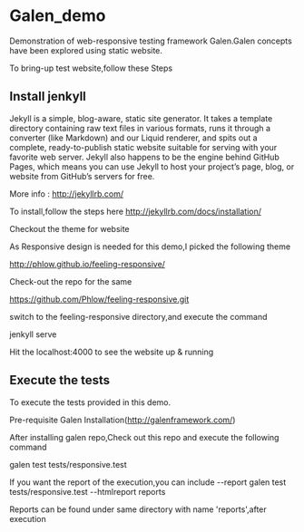 Galen_demo
==========

Demonstration of web-responsive testing framework Galen.Galen concepts have been explored using static website.

To bring-up test website,follow these Steps

Install jenkyll
----------------

Jekyll is a simple, blog-aware, static site generator. It takes a template directory containing raw text files in various formats, runs it through a converter (like Markdown) and our Liquid renderer, and spits out a complete, ready-to-publish static website suitable for serving with your favorite web server. Jekyll also happens to be the engine behind GitHub Pages, which means you can use Jekyll to host your project’s page, blog, or website from GitHub’s servers for free.

More info : http://jekyllrb.com/

To install,follow the steps here http://jekyllrb.com/docs/installation/

Checkout the theme for website

As Responsive design is needed for this demo,I picked the following theme

http://phlow.github.io/feeling-responsive/

Check-out the repo for the same

https://github.com/Phlow/feeling-responsive.git

switch to the feeling-responsive directory,and execute the command

jenkyll serve

Hit the localhost:4000 to see the website up & running

Execute the tests
-------------------
To execute the tests provided in this demo.

Pre-requisite
   Galen Installation(http://galenframework.com/)

After installing galen repo,Check out this repo and execute the following command

   galen test tests/responsive.test 

If you want the report of the execution,you can include --report
   galen test tests/responsive.test --htmlreport reports

Reports can be found under same directory with name 'reports',after execution


